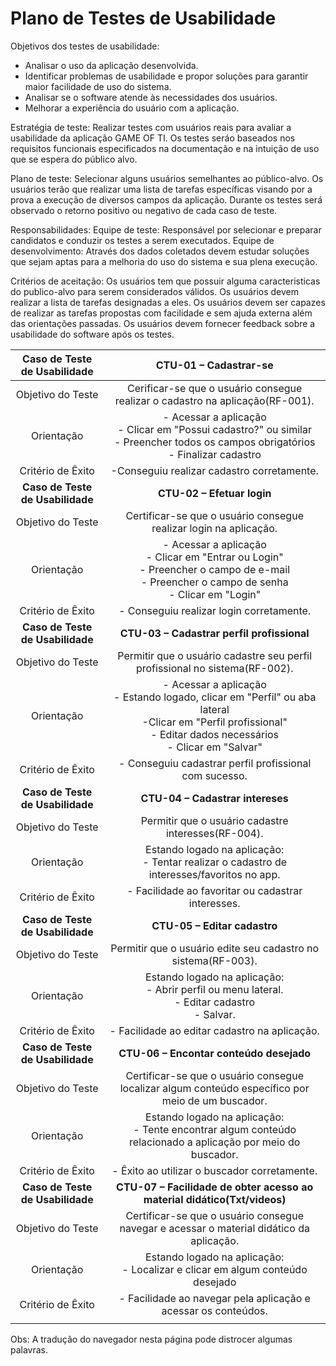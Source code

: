 # Plano de Testes de Usabilidade

Objetivos dos testes de usabilidade:
- Analisar o uso da aplicação desenvolvida.
- Identificar problemas de usabilidade e propor soluções para garantir maior facilidade de uso do sistema.
- Analisar se o software atende às necessidades dos usuários.
- Melhorar a experiência do usuário com a aplicação.

Estratégia de teste:
 Realizar testes com usuários reais para avaliar a usabilidade da aplicação GAME OF TI. Os testes seráo baseados nos requisitos funcionais especificados na documentação e na intuição de uso que se espera do público alvo.

Plano de teste:
Selecionar alguns usuários semelhantes ao público-alvo.
Os usuários terão que realizar uma lista de tarefas específicas visando por a prova a execução de diversos campos da aplicação.
Durante os testes será observado o retorno positivo ou negativo de cada caso de teste.

Responsabilidades:
Equipe de teste: Responsável por selecionar e preparar candidatos e conduzir os testes a serem executados.
Equipe de desenvolvimento: Através dos dados coletados devem estudar soluções que sejam aptas para a melhoria do uso do sistema e sua plena execução.

Critérios de aceitação:
Os usuários tem que possuir alguma caracteristicas do publico-alvo para serem considerados válidos.
Os usuários devem realizar a lista de tarefas designadas a eles.
Os usuários devem ser capazes de realizar as tarefas propostas com facilidade e sem ajuda externa além das orientações passadas.
Os usuários devem fornecer feedback sobre a usabilidade do software após os testes.

| **Caso de Teste de Usabilidade** 	| **CTU-01 – Cadastrar-se** 	|
|:---:	|:---:	|
| Objetivo do Teste 	| Cerificar-se que o usuário consegue realizar o cadastro na aplicação(RF-001). |
| Orientação 	| - Acessar a aplicação <br> - Clicar em "Possui cadastro?" ou similar <br> - Preencher todos os campos obrigatórios <br> - Finalizar cadastro |
| Critério de Êxito | -Conseguiu realizar cadastro corretamente. |
| **Caso de Teste de Usabilidade** 	| **CTU-02 – Efetuar login**	|
| Objetivo do Teste 	| Certificar-se que o usuário consegue realizar login na aplicação. |
| Orientação 	| - Acessar a aplicação <br> - Clicar em "Entrar ou Login" <br> - Preencher o campo de e-mail <br> - Preencher o campo de senha <br> - Clicar em "Login" |
|Critério de Êxito | - Conseguiu realizar login corretamente. |
| **Caso de Teste de Usabilidade** 	| **CTU-03 – Cadastrar perfil profissional**	|
| Objetivo do Teste 	| Permitir que o usuário cadastre seu perfil profissional no sistema(RF-002). |
| Orientação 	| - Acessar a aplicação <br> - Estando logado, clicar em "Perfil" ou aba lateral <br> -Clicar em "Perfil profissional" <br> - Editar dados necessários <br> - Clicar em "Salvar" |
|Critério de Êxito | - Conseguiu cadastrar perfil profissional com sucesso. |
| **Caso de Teste de Usabilidade** 	| **CTU-04 – Cadastrar intereses**	|
| Objetivo do Teste 	| Permitir que o usuário cadastre interesses(RF-004). |
| Orientação 	|  Estando logado na aplicação: <br> - Tentar realizar o cadastro de interesses/favoritos no app. |
| Critério de Êxito | - Facilidade ao favoritar ou cadastrar interesses. |
| **Caso de Teste de Usabilidade** 	| **CTU-05 – Editar cadastro**	|
| Objetivo do Teste 	| Permitir que o usuário edite seu cadastro no sistema(RF-003). |
| Orientação 	|  Estando logado na aplicação: <br> - Abrir perfil ou menu lateral. <br> - Editar cadastro <br> - Salvar.|
| Critério de Êxito | - Facilidade ao editar cadastro na aplicação. |
| **Caso de Teste de Usabilidade** 	| **CTU-06 – Encontar conteúdo desejado**	|
| Objetivo do Teste 	| Certificar-se que o usuário consegue localizar algum conteúdo específico por meio de um buscador. |
| Orientação 	| Estando logado na aplicação: <br> - Tente encontrar algum conteúdo relacionado a aplicação por meio do buscador. <br> |
| Critério de Êxito | - Êxito ao utilizar o buscador corretamente. |
| **Caso de Teste de Usabilidade** 	| **CTU-07 – Facilidade de obter acesso ao material didático(Txt/videos)**	|
| Objetivo do Teste 	| Certificar-se que o usuário consegue navegar e acessar o material didático da aplicação. |
| Orientação 	| Estando logado na aplicação: <br> - Localizar e clicar em algum conteúdo desejado <br> |
| Critério de Êxito | - Facilidade ao navegar pela aplicação e acessar os conteúdos. |
|  	|  	|
 Obs: A tradução do navegador nesta página pode distrocer algumas palavras.
